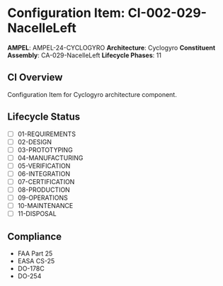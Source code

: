 # Configuration Item: CI-002-029-NacelleLeft

**AMPEL**: AMPEL-24-CYCLOGYRO
**Architecture**: Cyclogyro
**Constituent Assembly**: CA-029-NacelleLeft
**Lifecycle Phases**: 11

## CI Overview
Configuration Item for Cyclogyro architecture component.

## Lifecycle Status
- [ ] 01-REQUIREMENTS
- [ ] 02-DESIGN
- [ ] 03-PROTOTYPING
- [ ] 04-MANUFACTURING
- [ ] 05-VERIFICATION
- [ ] 06-INTEGRATION
- [ ] 07-CERTIFICATION
- [ ] 08-PRODUCTION
- [ ] 09-OPERATIONS
- [ ] 10-MAINTENANCE
- [ ] 11-DISPOSAL

## Compliance
- FAA Part 25
- EASA CS-25
- DO-178C
- DO-254
